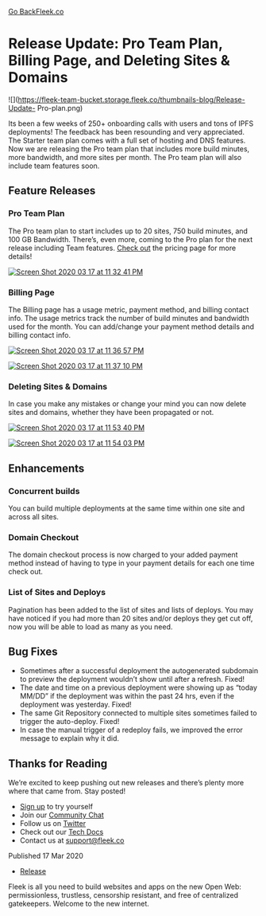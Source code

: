 [Go Back](../../)[Fleek.co](https://Fleek.co)

# Release Update: Pro Team Plan, Billing Page, and Deleting Sites & Domains

![](https://fleek-team-bucket.storage.fleek.co/thumbnails-blog/Release-Update-
Pro-plan.png)

Its been a few weeks of 250+ onboarding calls with users and tons of IPFS
deployments! The feedback has been resounding and very appreciated. The
Starter team plan comes with a full set of hosting and DNS features. Now we
are releasing the Pro team plan that includes more build minutes, more
bandwidth, and more sites per month. The Pro team plan will also include team
features soon.

## Feature Releases

### Pro Team Plan

The Pro team plan to start includes up to 20 sites, 750 build minutes, and 100
GB Bandwidth. There’s, even more, coming to the Pro plan for the next release
including Team features. [Check out](https://Fleek.co/pricing) the pricing
page for more details!

[ ![Screen Shot 2020 03 17 at 11 32 41
PM](../../static/0ed020074ffe7d1a49c4a782be04ab08/d9199/Screen%20Shot%202020-03-17%20at%2011.32.41%20PM.png)
](../../static/0ed020074ffe7d1a49c4a782be04ab08/e53e8/Screen%20Shot%202020-03-17%20at%2011.32.41%20PM.png)

### Billing Page

The Billing page has a usage metric, payment method, and billing contact info.
The usage metrics track the number of build minutes and bandwidth used for the
month. You can add/change your payment method details and billing contact
info.

[ ![Screen Shot 2020 03 17 at 11 36 57
PM](../../static/3baab00fc2fdb4538cbe259b9b108028/d9199/Screen%20Shot%202020-03-17%20at%2011.36.57%20PM.png)
](../../static/3baab00fc2fdb4538cbe259b9b108028/cd13d/Screen%20Shot%202020-03-17%20at%2011.36.57%20PM.png)

[ ![Screen Shot 2020 03 17 at 11 37 10
PM](../../static/bb751958dfe89665c8d9949ec5048989/d9199/Screen%20Shot%202020-03-17%20at%2011.37.10%20PM.png)
](../../static/bb751958dfe89665c8d9949ec5048989/555cf/Screen%20Shot%202020-03-17%20at%2011.37.10%20PM.png)

### Deleting Sites & Domains

In case you make any mistakes or change your mind you can now delete sites and
domains, whether they have been propagated or not.

[ ![Screen Shot 2020 03 17 at 11 53 40
PM](../../static/309fc7a3a7389d58f18ee74bfd6bc4c2/d9199/Screen%20Shot%202020-03-17%20at%2011.53.40%20PM.png)
](../../static/309fc7a3a7389d58f18ee74bfd6bc4c2/896c7/Screen%20Shot%202020-03-17%20at%2011.53.40%20PM.png)

[ ![Screen Shot 2020 03 17 at 11 54 03
PM](../../static/3c3ac5285c693bfe2888f09474736598/d9199/Screen%20Shot%202020-03-17%20at%2011.54.03%20PM.png)
](../../static/3c3ac5285c693bfe2888f09474736598/985a9/Screen%20Shot%202020-03-17%20at%2011.54.03%20PM.png)

## Enhancements

### Concurrent builds

You can build multiple deployments at the same time within one site and across
all sites.

### Domain Checkout

The domain checkout process is now charged to your added payment method
instead of having to type in your payment details for each one time check out.

### List of Sites and Deploys

Pagination has been added to the list of sites and lists of deploys. You may
have noticed if you had more than 20 sites and/or deploys they get cut off,
now you will be able to load as many as you need.

## Bug Fixes

  * Sometimes after a successful deployment the autogenerated subdomain to preview the deployment wouldn’t show until after a refresh. Fixed!
  * The date and time on a previous deployment were showing up as “today MM/DD” if the deployment was within the past 24 hrs, even if the deployment was yesterday. Fixed!
  * The same Git Repository connected to multiple sites sometimes failed to trigger the auto-deploy. Fixed!
  * In case the manual trigger of a redeploy fails, we improved the error message to explain why it did.

## Thanks for Reading

We’re excited to keep pushing out new releases and there’s plenty more where
that came from. Stay posted!

  * [Sign up](https://app.fleek.co) to try yourself
  * Join our [Community Chat](https://slack.fleek.co/)
  * Follow us on [Twitter](https://twitter.com/FleekHQ)
  * Check out our [Tech Docs](https://docs.fleek.co/)
  * Contact us at support@fleek.co

Published 17 Mar 2020

  * [Release](../../tag/release/)

Fleek is all you need to build websites and apps on the new Open Web:
permissionless, trustless, censorship resistant, and free of centralized
gatekeepers. Welcome to the new internet.[](https://www.twitter.com/FleekHQ)

